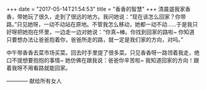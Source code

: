 +++
date = "2017-05-14T21:54:53"
title = "香香的智慧"
+++
清晨遛我家香香，带她玩了很久，走到了很远的地方。我问她说：“现在该怎么回家？你带路。”只见她呀，一动不动站在原地。不管我怎么移动，她都一动不动……于是我只好呀把她抱在怀里，一边走一边对她说：“你真~棒。你找到回家的路啦~ 你知道只要想办法让爸爸抱着你，爸爸所走的路，就一定是我们家的方向，对吗。”  
  
中午带香香去菜市场买菜。回去时手里提了很多菜。只见香香呀一路领着我走，绝口不提想要抱抱的事情~ 她仿佛在跟我说：爸爸你辛苦啦~ 我知道回家的方向！跟着我呀不用看路就能回家。  
  
————
献给所有女人  